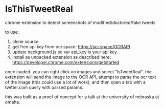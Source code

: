 # IsThisTweetReal
chrome extension to detect screenshots of modified/doctored/fake tweets

to use:
1. clone source
2. get free api key from ocr.space: https://ocr.space/OCRAPI
3. update background.js so var api_key is your api key. 
4. install as unpacked extension as described here: https://developer.chrome.com/extensions/getstarted


once loaded. you can right click on images and select "IsTweetReal". the extension will send the image to the OCR API, attempt to parse the ocr text of the image (this could use a lot of work), and then open a tab with a twitter.com query with parsed params.

this was built as a proof of concept for a talk at the university of nebraska at omaha. 
